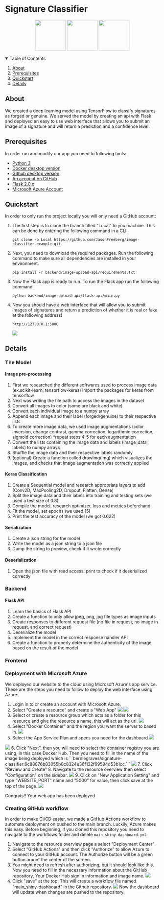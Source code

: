 # Signature Classifier

<p align='center'>
  <img src="Images/python_logo.jpeg" width="100" />
  <img src="Images/tf_logo.png" width="100" /> 
  <img src="Images/flask_logo.png" width="100" />
</p>


<details open="open">
  <summary>Table of Contents</summary>
  <ol>
    <li><a href="#about">About</a></li>
    <li><a href="#prerequisites">Prerequisites</a></li>
    <li><a href="#quickstart">Quickstart</a></li>
    <li><a href="#details">Details</a></li>
  </ol>
</details>

## About
We created a deep learning model using TensorFlow to classify signatures as forged or genuine. We served the model by creating an api with Flask and deployed an easy to use web interface that allows you to submit an image of a signature and will return a prediction and a confidence level.  

## Prerequisites
In order run and modify our app you need to following tools:
- [Python 3](https://mirror.las.iastate.edu/CRAN/)
- [Docker desktop version](https://docs.docker.com/get-docker/)
- [Github desktop version](https://desktop.github.com/)
- [An account on GitHub](https://github.com/)
- [Flask 2.0.x](https://flask.palletsprojects.com/en/2.0.x/)
- [Microsoft Azure Account](https://azure.microsoft.com/en-us/free/)

## Quickstart
In order to only run the project locally you will only need a GitHub account:
1. The first step is to clone the branch titled "Local" to you machine. This can be done by entering the following command in a CLI.
    ```
    git clone -b Local https://github.com/JasonFreeberg/image-classifier-example.git
    ```

2. Next, you need to download the required packages. Run the following command to make sure all dependencies are installed in your environment.
   ```
   pip install -r backend/image-upload-api/requirements.txt
   ```
3. Now the Flask app is ready to run. To run the Flask app run the following command
   ```
   python backend/image-upload-api/flask-api/main.py
   ```
4. Now you should have a web interface that will allow you to submit images of signatures and return a prediction of whether it is real or fake at the following address!
   ```
   http://127.0.0.1:5000
   ```
   <img src="Images/website_home.png">

## Details
### The Model

#### Image pre-processing
1. First we researched the different softwares used to process image data (ex.scikit-learn, tensorflow-keras) 
Import the packages for keras from tensorflow
2. Next was writing the file path to access the images in the dataset
3. Convert all images to color (some are black and white)
4. Convert each individual image to a numpy array
5. Append each image and their label (forged/genuine) to their respective lists
6. To create more image data, we used image augmentations (color inversion, change contrast, gamma correction, logarithmic correction, sigmoid correction) *repeat steps 4-5 for each augmentation
7. Convert the lists containing the image data and labels (image_data, labels) to numpy arrays
8. Shuffle the image data and their respective labels randomly
9. (optional) Create a function called drawImg(img) which visualizes the images, and checks that image augmentation was correctly applied

#### Keras Classification
1. Create a Sequential model and research appropriate layers to add (Conv2D, MaxPooling2D, Dropout, Flatten, Dense)
2. Split the image data and their labels into training and testing sets (we used a test size of 0.8)
3. Compile the model, research optimizer, loss and metrics beforehand
4. Fit the model, set epochs (we used 15)
5. Print the test accuracy of the model (we got 0.622)

#### Serialization
1. Create a json string for the model
2. Write the model as a json string to a json file
3. Dump the string to preview, check if it wrote correctly
#### Deserialization
1. Open the json file with read access, print to check if it deserialized correctly

### Backend
#### Flask API
1. Learn the basics of Flask API
2. Create a function to only allow jpeg, png, jpg file types as image inputs
3. Create responses to different request file (no file in request, no image in request, and correct request)
4. Deserialize the model
5. Implement the model in the correct response handler API
6. Create a function to properly determine the authenticity of the image based on the result of the model

### Frontend


### Deployment with Microsoft Azure
We deployed our website to the cloud using Microsoft Azure's app service.
These are the steps you need to follow to deploy the web interface using Azure:
1. Login in to or create an account with Microsoft Azure. 
2. Select "Create a resource" and create a "Web App" 
	<img src="Images/azure_home.png">
	<img src="Images/azure_create_resource.png">
3. Select or create a resource group which acts as a folder for this resource and give the resource a name, this will act as the url.
	<img src="Images/azure_group_and_name.png">
4. Select "Docker Container" and the region you want the server to based in.
	<img src="Images/azure_docker_and_region.png">
5. Select the App Service Plan and specs you need for the dashboard
	<img src="Images/azure_app_service_plan.png">
<img src="Images/azure_specs.png">
6. Click "Next", then you will need to select the container registry you are using, in this case Docker Hub. Then you need to fill in the name of the image being deployed which is 
  ```berniegraves/signature-classifier:6c88876b83055b8c8324e36f132f69594d53b1cc.```
	<img src="Images/azure_container_registry.png">
7. Click "Review and Create"
8. Navigate to the resource overview then select "Configuration" on the sidebar.
	<img src="Images/azure_config_sidebar.png">
9. Click on "New Application Setting" and type "WEBSITE_PORT" name and "5000" for value, then click save at the top of the page.
	<img src="Images/azure_config_port.png">

Congrats!! Your web app has been deployed

### Creating GitHub workflow
In order to make CI/CD easier, we made a GitHub Actions workflow to automate deployment on pushed to the main branch. Luckily, Azure makes this easy. Before beginning, if you cloned this repository you need to navigate to the workflows folder and delete `main_shiny-dashboard.yml`.
1. Navigate to the resource overview page a select "Deployment Center"
2. Select "GitHub Actions" and then click "Authorize" to allow Azure to connect to your GitHub account. The Authorize button will be a green button arounf the center of the screen.
3. You might need to refresh after authorizing, but it should look like this. Now you need to fill in the necessary information about the GitHub repository, Your Docker Hub sign in information and image name.
	<img src="Images/azure_deployment_settings.png">
4. Click "save" at the top. This will create a workflow file named "main_shiny-dashboard" in the Github repository.
	<img src="Images/github_workflows.png">
Now the dashboard will update when changes are pushed to the repository. 
